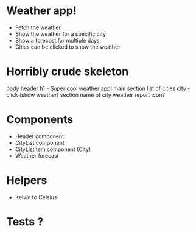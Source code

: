# Weather app!

- Fetch the weather
- Show the weather for a specific city
- Show a forecast for multiple days
- Cities can be clicked to show the weather


# Horribly crude skeleton


body
  header
    h1 - Super cool weather app!
  main
    section
      list of cities
        city - click (show weather)
    section
      name of city
      weather report
      icon?

# Components

- Header component
- CityList component
- CityListItem component (City)
- Weather forecast

# Helpers

- Kelvin to Celsius

# Tests ?

